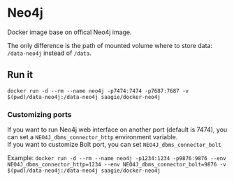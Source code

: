 # Neo4j

Docker image base on offical Neo4j image.

The only difference is the path of mounted volume where to store data: `/data-neo4j` instead of `/data`.

## Run it

`docker run -d --rm --name neo4j -p7474:7474 -p7687:7687 -v $(pwd)/data-neo4j:/data-neo4j saagie/docker-neo4j`

### Customizing ports

If you want to run Neo4j web interface on another port (default is 7474), you can set a `NEO4J_dbms_connector_http` environment variable.  
If you want to customize Bolt port, you can set `NEO4J_dbms_connector_bolt`

Example:
`docker run -d --rm --name neo4j -p1234:1234 -p9876:9876 --env NEO4J_dbms_connector_http=1234 --env NEO4J_dbms_connector_bolt=9876 -v $(pwd)/data-neo4j:/data-neo4j saagie/docker-neo4j`
